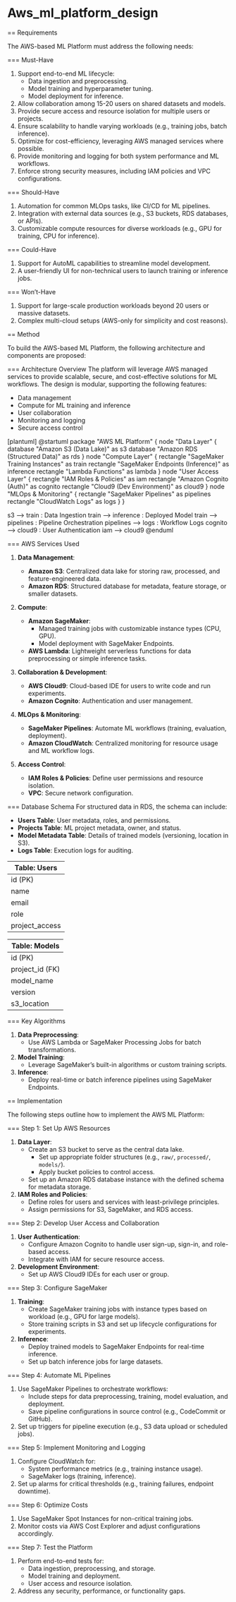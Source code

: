 # Aws_ml_platform_design
== Requirements

The AWS-based ML Platform must address the following needs:

=== Must-Have
1. Support end-to-end ML lifecycle:
   - Data ingestion and preprocessing.
   - Model training and hyperparameter tuning.
   - Model deployment for inference.
2. Allow collaboration among 15-20 users on shared datasets and models.
3. Provide secure access and resource isolation for multiple users or projects.
4. Ensure scalability to handle varying workloads (e.g., training jobs, batch inference).
5. Optimize for cost-efficiency, leveraging AWS managed services where possible.
6. Provide monitoring and logging for both system performance and ML workflows.
7. Enforce strong security measures, including IAM policies and VPC configurations.

=== Should-Have
1. Automation for common MLOps tasks, like CI/CD for ML pipelines.
2. Integration with external data sources (e.g., S3 buckets, RDS databases, or APIs).
3. Customizable compute resources for diverse workloads (e.g., GPU for training, CPU for inference).

=== Could-Have
1. Support for AutoML capabilities to streamline model development.
2. A user-friendly UI for non-technical users to launch training or inference jobs.

=== Won’t-Have
1. Support for large-scale production workloads beyond 20 users or massive datasets.
2. Complex multi-cloud setups (AWS-only for simplicity and cost reasons).


== Method

To build the AWS-based ML Platform, the following architecture and components are proposed:

=== Architecture Overview
The platform will leverage AWS managed services to provide scalable, secure, and cost-effective solutions for ML workflows. The design is modular, supporting the following features:
- Data management
- Compute for ML training and inference
- User collaboration
- Monitoring and logging
- Secure access control

[plantuml]
@startuml
package "AWS ML Platform" {
  node "Data Layer" {
    database "Amazon S3 (Data Lake)" as s3
    database "Amazon RDS (Structured Data)" as rds
  }
  node "Compute Layer" {
    rectangle "SageMaker Training Instances" as train
    rectangle "SageMaker Endpoints (Inference)" as inference
    rectangle "Lambda Functions" as lambda
  }
  node "User Access Layer" {
    rectangle "IAM Roles & Policies" as iam
    rectangle "Amazon Cognito (Auth)" as cognito
    rectangle "Cloud9 (Dev Environment)" as cloud9
  }
  node "MLOps & Monitoring" {
    rectangle "SageMaker Pipelines" as pipelines
    rectangle "CloudWatch Logs" as logs
  }
}

s3 --> train : Data Ingestion
train --> inference : Deployed Model
train --> pipelines : Pipeline Orchestration
pipelines --> logs : Workflow Logs
cognito --> cloud9 : User Authentication
iam --> cloud9
@enduml

=== AWS Services Used
1. **Data Management**:
   - **Amazon S3**: Centralized data lake for storing raw, processed, and feature-engineered data.
   - **Amazon RDS**: Structured database for metadata, feature storage, or smaller datasets.

2. **Compute**:
   - **Amazon SageMaker**:
     - Managed training jobs with customizable instance types (CPU, GPU).
     - Model deployment with SageMaker Endpoints.
   - **AWS Lambda**: Lightweight serverless functions for data preprocessing or simple inference tasks.

3. **Collaboration & Development**:
   - **AWS Cloud9**: Cloud-based IDE for users to write code and run experiments.
   - **Amazon Cognito**: Authentication and user management.

4. **MLOps & Monitoring**:
   - **SageMaker Pipelines**: Automate ML workflows (training, evaluation, deployment).
   - **Amazon CloudWatch**: Centralized monitoring for resource usage and ML workflow logs.

5. **Access Control**:
   - **IAM Roles & Policies**: Define user permissions and resource isolation.
   - **VPC**: Secure network configuration.

=== Database Schema
For structured data in RDS, the schema can include:
- **Users Table**: User metadata, roles, and permissions.
- **Projects Table**: ML project metadata, owner, and status.
- **Model Metadata Table**: Details of trained models (versioning, location in S3).
- **Logs Table**: Execution logs for auditing.

| Table: Users       |
|--------------------|
| id (PK)            |
| name               |
| email              |
| role               |
| project_access     |

| Table: Models      |
|--------------------|
| id (PK)            |
| project_id (FK)    |
| model_name         |
| version            |
| s3_location        |

=== Key Algorithms
1. **Data Preprocessing**:
   - Use AWS Lambda or SageMaker Processing Jobs for batch transformations.
2. **Model Training**:
   - Leverage SageMaker’s built-in algorithms or custom training scripts.
3. **Inference**:
   - Deploy real-time or batch inference pipelines using SageMaker Endpoints.
  

== Implementation

The following steps outline how to implement the AWS ML Platform:

=== Step 1: Set Up AWS Resources
1. **Data Layer**:
   - Create an S3 bucket to serve as the central data lake.
     - Set up appropriate folder structures (e.g., `raw/`, `processed/`, `models/`).
     - Apply bucket policies to control access.
   - Set up an Amazon RDS database instance with the defined schema for metadata storage.
2. **IAM Roles and Policies**:
   - Define roles for users and services with least-privilege principles.
   - Assign permissions for S3, SageMaker, and RDS access.

=== Step 2: Develop User Access and Collaboration
1. **User Authentication**:
   - Configure Amazon Cognito to handle user sign-up, sign-in, and role-based access.
   - Integrate with IAM for secure resource access.
2. **Development Environment**:
   - Set up AWS Cloud9 IDEs for each user or group.

=== Step 3: Configure SageMaker
1. **Training**:
   - Create SageMaker training jobs with instance types based on workload (e.g., GPU for large models).
   - Store training scripts in S3 and set up lifecycle configurations for experiments.
2. **Inference**:
   - Deploy trained models to SageMaker Endpoints for real-time inference.
   - Set up batch inference jobs for large datasets.

=== Step 4: Automate ML Pipelines
1. Use SageMaker Pipelines to orchestrate workflows:
   - Include steps for data preprocessing, training, model evaluation, and deployment.
   - Save pipeline configurations in source control (e.g., CodeCommit or GitHub).
2. Set up triggers for pipeline execution (e.g., S3 data upload or scheduled jobs).

=== Step 5: Implement Monitoring and Logging
1. Configure CloudWatch for:
   - System performance metrics (e.g., training instance usage).
   - SageMaker logs (training, inference).
2. Set up alarms for critical thresholds (e.g., training failures, endpoint downtime).

=== Step 6: Optimize Costs
1. Use SageMaker Spot Instances for non-critical training jobs.
2. Monitor costs via AWS Cost Explorer and adjust configurations accordingly.

=== Step 7: Test the Platform
1. Perform end-to-end tests for:
   - Data ingestion, preprocessing, and storage.
   - Model training and deployment.
   - User access and resource isolation.
2. Address any security, performance, or functionality gaps.
   
